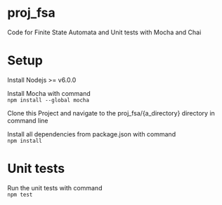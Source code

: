 # proj_fsa
Code for Finite State Automata and Unit tests with Mocha and Chai

# Setup

Install Nodejs >= v6.0.0

Install Mocha with command  
`npm install --global mocha`

Clone this Project and navigate to the proj_fsa/{a_directory} directory in command line 

Install all dependencies from package.json with command  
`npm install`

# Unit tests
Run the unit tests with command  
`npm test`
